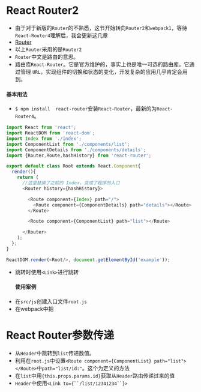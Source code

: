 # React Router2

* 由于对于新版的`Router`的不熟悉，这节开始转向`Router2`和`webpack1`，等待`React-Router4`理解后，我会更新这几章
* [Router](https://github.com/ReactTraining/react-router)
* 以上`Router`采用的是`Router2`
* `Router`中文是路由的意思。
* 路由库`React-Router`。它是官方维护的，事实上也是唯一可选的路由库。它通过管理 `URL`，实现组件的切换和状态的变化，开发复杂的应用几乎肯定会用到。

#### 基本用法

* `$ npm install  react-router`安装`React-Router`，最新的为`React-Router4`。

```JavaScript
import React from 'react';
import ReactDOM from 'react-dom';
import Index from './index';
import ComponentList from './components/list';
import ComponentDetails from './components/details';
import {Router,Route,hashHistory} from 'react-router';

export default class Root extends React.Component{
  render(){
    return (
      //这里替换了之前的 Index，变成了程序的入口
      <Router history={hashHistory}>

        <Route component={Index} path="/">
          <Route component={ComponentDetails} path="details"></Route>
        </Route>

        <Route component={ComponentList} path="list"></Route>

      </Router>
    );
  };
}

ReactDOM.render(<Root/>, document.getElementById('example'));
```

* 跳转时使用`<Link>`进行跳转
  #### 使用案例
* 在`src/js`创建入口文件`root.js`
* 在webpack中把

# React Router参数传递

* 从`Header`中跳转到`list`传递数值。
* 利用在`root.js`中设置`<Route component={ComponentList} path="list"></Route>`中`path="list/id:"`。这个为定义的方法
* 在`list`中用`{this.props.params.id}`获取从`Header`路由传递过来的值
* `Header`中使用```<Link to={``/list/12341234``}>```



